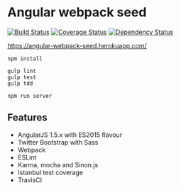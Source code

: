 # Angular webpack seed

[![Build Status](https://travis-ci.org/lucassus/angular-webpack-seed.svg?branch=master)](https://travis-ci.org/lucassus/angular-webpack-seed)
[![Coverage Status](https://coveralls.io/repos/github/lucassus/angular-webpack-seed/badge.svg?branch=master)](https://coveralls.io/github/lucassus/angular-webpack-seed?branch=master)
[![Dependency Status](https://gemnasium.com/lucassus/angular-webpack-seed.svg)](https://gemnasium.com/lucassus/angular-webpack-seed)

https://angular-webpack-seed.herokuapp.com/

```
npm install

gulp lint
gulp test
gulp tdd

npm run server
```

## Features

* AngularJS 1.5.x with ES2015 flavour
* Twitter Bootstrap with Sass
* Webpack
* ESLint
* Karma, mocha and Sinon.js 
* Istanbul test coverage
* TravisCI
